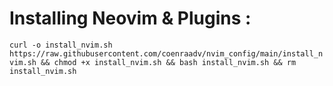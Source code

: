 # Installing Neovim & Plugins :
`curl -o install_nvim.sh https://raw.githubusercontent.com/coenraadv/nvim_config/main/install_nvim.sh && chmod +x install_nvim.sh && bash install_nvim.sh && rm install_nvim.sh`


